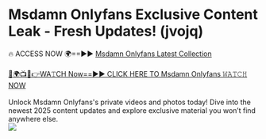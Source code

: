 # Msdamn Onlyfans Exclusive Content Leak - Fresh Updates! (jvojq)

🔥 ACCESS NOW 🌍==►► <a href="https://tinyurl.com/kvy9nzfs" rel="nofollow">Msdamn Onlyfans Latest Collection</a>
<br><br>
[🔴🌍📺📱👉WA𝚃CH Now==►► CLICK HERE TO Msdamn Onlyfans 𝚆𝙰𝚃𝙲𝙷 NOW](https://tinyurl.com/kvy9nzfs)
<br><br>
Unlock Msdamn Onlyfans's private videos and photos today! Dive into the newest 2025 content updates and explore exclusive material you won’t find anywhere else.
<br>
<a href="https://tinyurl.com/kvy9nzfs" rel="nofollow" data-target="animated-image.originalLink"><img src="https://camo.githubusercontent.com/8a4f000d20f83aca3bf7ec5f350d767afa0574a8a352519fd8cfa583a6f93a33/68747470733a2f2f692e696d6775722e636f6d2f644a486b345a712e676966" data-canonical-src="https://i.imgur.com/dJHk4Zq.gif" style="max-width: 100%; display: inline-block;" data-target="animated-image.originalImage"></a>
<br>
